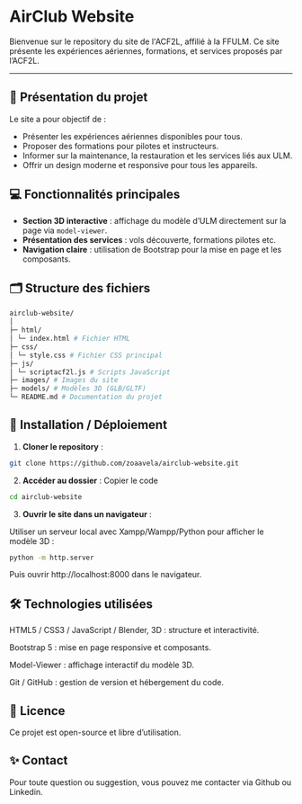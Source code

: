 # AirClub Website

Bienvenue sur le repository du site de l'ACF2L, affilié à la FFULM. Ce site présente les expériences aériennes, formations, et services proposés par l’ACF2L.

---

## 🌟 Présentation du projet

Le site a pour objectif de :

- Présenter les expériences aériennes disponibles pour tous.
- Proposer des formations pour pilotes et instructeurs.
- Informer sur la maintenance, la restauration et les services liés aux ULM.
- Offrir un design moderne et responsive pour tous les appareils.


## 💻 Fonctionnalités principales

- **Section 3D interactive** : affichage du modèle d’ULM directement sur la page via `model-viewer`.
- **Présentation des services** : vols découverte, formations pilotes etc.
- **Navigation claire** : utilisation de Bootstrap pour la mise en page et les composants.


## 🗂 Structure des fichiers
```bash
airclub-website/
│
├─ html/
│ └─ index.html # Fichier HTML
├─ css/
│ └─ style.css # Fichier CSS principal
├─ js/
│ └─ scriptacf2l.js # Scripts JavaScript 
├─ images/ # Images du site
├─ models/ # Modèles 3D (GLB/GLTF)
└─ README.md # Documentation du projet
```
## 🚀 Installation / Déploiement

1. **Cloner le repository** :
```bash
git clone https://github.com/zoaavela/airclub-website.git
```
2. **Accéder au dossier** :
Copier le code
```bash
cd airclub-website
```
3. **Ouvrir le site dans un navigateur** :

Utiliser un serveur local avec Xampp/Wampp/Python pour afficher le modèle 3D :
```bash
python -m http.server
```
Puis ouvrir http://localhost:8000 dans le navigateur.

## 🛠 Technologies utilisées
HTML5 / CSS3 / JavaScript / Blender, 3D : structure et interactivité.

Bootstrap 5 : mise en page responsive et composants.

Model-Viewer : affichage interactif du modèle 3D.

Git / GitHub : gestion de version et hébergement du code.

## 📄 Licence
Ce projet est open-source et libre d’utilisation.

## ✨ Contact
Pour toute question ou suggestion, vous pouvez me contacter via Github ou Linkedin.
